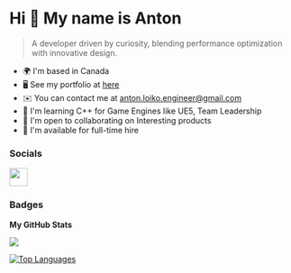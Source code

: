 Hi 👋 My name is Anton
============================


> A developer driven by curiosity, blending performance optimization with innovative design.

* 🌍  I'm based in Canada
* 🖥️  See my portfolio at [here](http://anton-loiko.github.io/me/)
* ✉️  You can contact me at [anton.loiko.engineer@gmail.com](mailto:anton.loiko.engineer@gmail.com)
* 🧠  I'm learning C++ for Game Engines like UE5, Team Leadership
* 🤝  I'm open to collaborating on Interesting products
* 🤝  I'm available for full-time hire

### Socials

<p align="left"><a href="https://www.linkedin.com/in/antonloiko" target="_blank" rel="noreferrer"> <picture> <source media="(prefers-color-scheme: dark)" srcset="https://raw.githubusercontent.com/danielcranney/readme-generator/main/public/icons/socials/linkedin-dark.svg" /> <source media="(prefers-color-scheme: light)" srcset="https://raw.githubusercontent.com/danielcranney/readme-generator/main/public/icons/socials/linkedin.svg" /> <img src="https://raw.githubusercontent.com/danielcranney/readme-generator/main/public/icons/socials/linkedin.svg" width="32" height="32" /> </picture> </a></p>

### Badges

<b>My GitHub Stats</b>

<a href="http://www.github.com/anton-loiko"><img src="https://github-readme-streak-stats.herokuapp.com/?user=anton-loiko&stroke=ffffff&background=1c1917&ring=0891b2&fire=0891b2&currStreakNum=ffffff&currStreakLabel=0891b2&sideNums=ffffff&sideLabels=ffffff&dates=ffffff&hide_border=true" /></a>

<a href="https://github.com/anton-loiko" align="left"><img src="https://github-readme-stats.vercel.app/api/top-langs/?username=anton-loiko&langs_count=10&title_color=0891b2&text_color=ffffff&icon_color=0891b2&bg_color=1c1917&hide_border=true&locale=en&custom_title=Top%20%Languages" alt="Top Languages" /></a>

